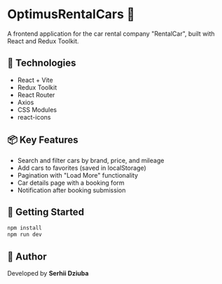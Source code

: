 # OptimusRentalCars 🚗

A frontend application for the car rental company "RentalCar", built with React and Redux Toolkit.

## 🔧 Technologies

- React + Vite
- Redux Toolkit
- React Router
- Axios
- CSS Modules
- react-icons

## 📦 Key Features

- Search and filter cars by brand, price, and mileage
- Add cars to favorites (saved in localStorage)
- Pagination with "Load More" functionality
- Car details page with a booking form
- Notification after booking submission

## 🚀 Getting Started

```bash
npm install
npm run dev
```

## 👤 Author

Developed by **Serhii Dziuba**
